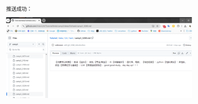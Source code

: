 推送成功：

<img src="https://github.com/huifeiyang/InternLM_Tutorial_3/blob/master/1_%E5%85%A5%E9%97%A8/3_Git/camp3_3268.png?raw=true"/>